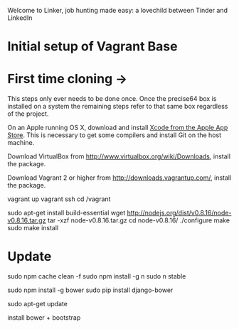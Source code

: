 Welcome to Linker, job hunting made easy: a lovechild between Tinder and LinkedIn

# Initial setup of Vagrant Base

# First time cloning ->
This steps only ever needs to be done once. Once the precise64 box is installed on a system the remaining steps refer to that same box regardless of the project.

On an Apple running OS X, download and install [Xcode from the Apple App Store](https://itunes.apple.com/us/app/xcode/id497799835?ls=1&mt=12). This is necessary to get some compilers and install Git on the host machine.

Download VirtualBox from http://www.virtualbox.org/wiki/Downloads, install the package.

Download Vagrant 2 or higher from http://downloads.vagrantup.com/, install the package.

vagrant up
vagrant ssh
cd /vagrant

sudo apt-get install build-essential
wget http://nodejs.org/dist/v0.8.16/node-v0.8.16.tar.gz
tar -xzf node-v0.8.16.tar.gz
cd node-v0.8.16/
./configure
make
sudo make install

# Update
sudo npm cache clean -f
sudo npm install -g n
sudo n stable

sudo npm install -g bower
sudo pip install django-bower

sudo apt-get update


install bower + bootstrap



